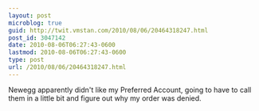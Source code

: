 ```yaml
---
layout: post
microblog: true
guid: http://twit.vmstan.com/2010/08/06/20464318247.html
post_id: 3047142
date: 2010-08-06T06:27:43-0600
lastmod: 2010-08-06T06:27:43-0600
type: post
url: /2010/08/06/20464318247.html
---
```

Newegg apparently didn't like my Preferred Account, going to have to call them in a little bit and figure out why my order was denied.
